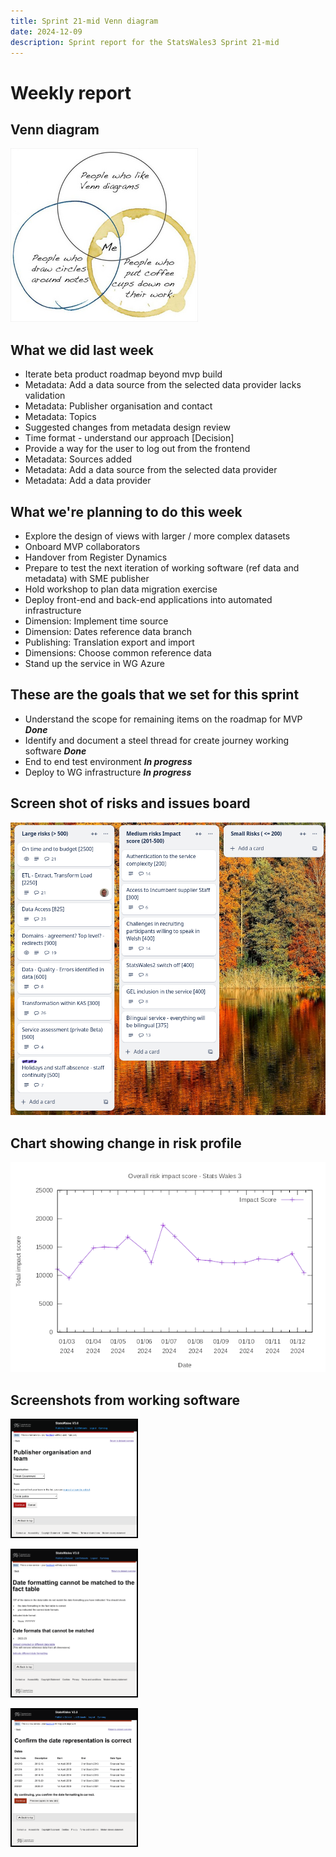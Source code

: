 ```yaml
---
title: Sprint 21-mid Venn diagram
date: 2024-12-09
description: Sprint report for the StatsWales3 Sprint 21-mid 
---
```


Weekly report
=============

Venn diagram
------------------------------

![venn](venn2.png)

What we did last week
------------------------

- Iterate beta product roadmap beyond  mvp build
- Metadata: Add a data source from the selected data provider lacks validation
- Metadata: Publisher organisation and contact
- Metadata: Topics
- Suggested changes from metadata design review
- Time format - understand our approach [Decision]
- Provide a way for the user to log out from the frontend
- Metadata: Sources added
- Metadata: Add a data source from the selected data provider
- Metadata: Add a data provider


What we're planning to do this week
-----------------------------------

- Explore the design of views with larger / more complex datasets
- Onboard MVP collaborators
- Handover from Register Dynamics 
- Prepare to test the next iteration of working software (ref data and metadata) with SME publisher 
- Hold workshop to plan data migration exercise
- Deploy front-end and back-end applications into automated infrastructure
- Dimension: Implement time source 
- Dimension: Dates reference data branch
- Publishing: Translation export and import
- Dimensions: Choose common reference data
- Stand up the service in WG Azure


These are the goals that we set for this sprint
-----------------------------------------------

- Understand the scope for remaining items on the roadmap for MVP <span class="badge bg-success">_**Done**_</span>
- Identify and document a steel thread for create journey working software <span class="badge bg-success">_**Done**_</span>
- End to end test environment <span class="badge bg-info">_**In progress**_</span>
- Deploy to WG infrastructure <span class="badge bg-info">_**In progress**_</span>

Screen shot of risks and issues board
-------------------------------------

![Screenshot of risks and issues board](RisksBoard20241125.png)

Chart showing change in risk profile
------------------------------------

![Chart showing change in risk profile](riskImpact20241209.png)

Screenshots from working software
-------------------------------------------------

<a href="proto1_20241211.png"><img title="" src="proto1_20241211.png" alt="HTML5 Icon" width="200" style="border:2px solid black"></a>

<a href="proto2_20241211.png"><img title="" src="proto2_20241211.png" alt="HTML5 Icon" width="200" style="border:2px solid black"></a>

<a href="proto3_20241211.png"><img title="" src="proto3_20241211.png" alt="HTML5 Icon" width="200" style="border:2px solid black"></a>

